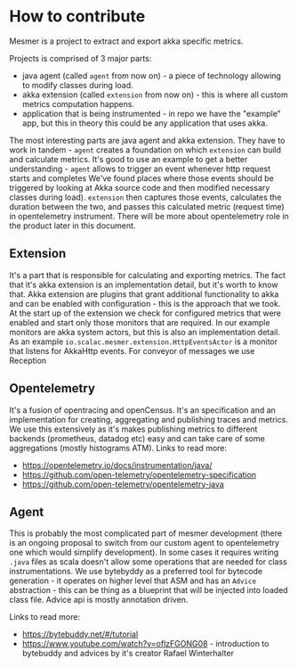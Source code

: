 

# How to contribute

Mesmer is a project to extract and export akka specific metrics.

Projects is comprised of 3 major parts:
- java agent (called `agent` from now on) - a piece of technology allowing to modify classes during load.
- akka extension (called `extension` from now on)  - this is where all custom metrics computation happens.
- application that is being instrumented - in repo we have the "example" app, but this in theory this could be any application that uses akka.

The most interesting parts are java agent and akka extension. They have to work in tandem - `agent` creates a foundation on which `extension` can build and calculate metrics.
It's good to use an example to get a better understanding - `agent` allows to trigger an event whenever http request starts and completes
We've found places where those events should be triggered by looking at Akka source code and then modified necessary classes during load). 
`extension` then captures those events, calculates the duration between the two, and passes this calculated metric (request time) in opentelemetry instrument. There will be more about opentelemetry role in the product later in this document.


## Extension

It's a part that is responsible for calculating and exporting metrics. The fact that it's akka extension is an implementation detail, but it's worth to know that.
Akka extension are plugins that grant additional functionality to akka and can be enabled with configuration - this is the approach that we took.
At the start up of the extension we check for configured metrics that were enabled and start only those monitors that are required.
In our example monitors are akka system actors, but this is also an implementation detail.
As an example `io.scalac.mesmer.extension.HttpEventsActor` is a monitor that listens for AkkaHttp events.
For conveyor of messages we use Reception


## Opentelemetry

It's a fusion of opentracing and openCensus.  It's an specification and an implementation for creating, aggregating and publishing traces and metrics.
We use this extensively as it's makes publishing metrics to different backends (prometheus, datadog etc) easy and can take care of some aggregations (mostly histograms ATM).
Links to read more:
- https://opentelemetry.io/docs/instrumentation/java/
- https://github.com/open-telemetry/opentelemetry-specification
- https://github.com/open-telemetry/opentelemetry-java


## Agent

This is probably the most complicated part of mesmer development  (there is an ongoing proposal to switch from our custom agent to opentelemetry one which would  simplify development).
In some cases it requires writing `.java` files as scala doesn't allow some operations that are needed  for class instrumentations.
We use bytebyddy as a preferred tool for bytecode generation - it operates on higher level that ASM and has an `Advice` abstraction - this can be thing as a blueprint that will be injected into loaded class file.
Advice api is mostly annotation driven.

Links to read more:
- https://bytebuddy.net/#/tutorial
- https://www.youtube.com/watch?v=oflzFGONG08 - introduction to bytebuddy and advices by it's creator Rafael Winterhalter